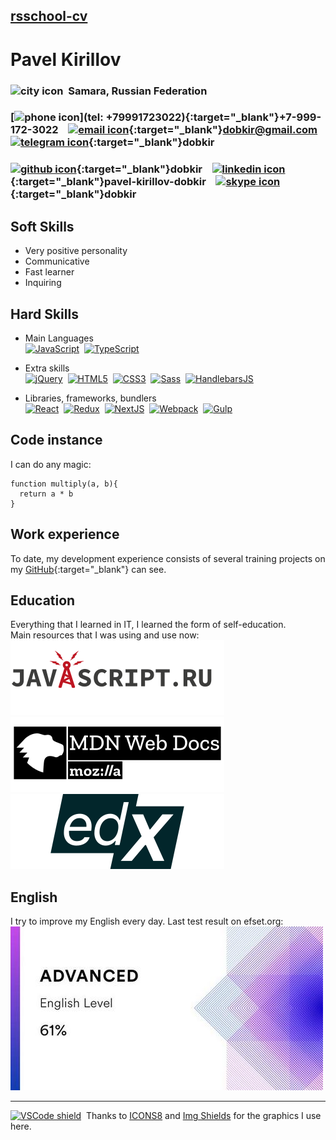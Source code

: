 ## [rsschool-cv](https://github.com/dobkir/rsschool-cv/cv)

# Pavel Kirillov

<!-- CONTACTS -->

### ![city icon](https://img.icons8.com/material/18/000000/city.png)&nbsp; Samara, Russian Federation
### [![phone icon](https://img.icons8.com/material/16/000000/phone--v1.png)](tel: +79991723022){:target="_blank"}+7-999-172-3022 &nbsp;&nbsp; [![email icon](https://img.icons8.com/material/16/000000/send-mass-email.png)](mailto:p.kirillov2020@gmail.com){:target="_blank"}dobkir@gmail.com &nbsp;&nbsp; [![telegram icon](https://img.icons8.com/material/16/000000/telegram-app.png)](https://telegram.im/@dobkir){:target="_blank"}dobkir 
### [![github icon](https://img.icons8.com/material/16/000000/github.png)](https://github.com/dobkir/){:target="_blank"}dobkir &nbsp;&nbsp; [![linkedin icon](https://img.icons8.com/material/16/000000/linkedin--v1.png)](https://www.linkedin.com/in/pavel-kirillov-dobkir){:target="_blank"}pavel-kirillov-dobkir &nbsp;&nbsp; [![skype icon](https://img.icons8.com/material/16/000000/skype--v1.png)](https://join.skype.com/invite/zT3dmrW2VgZu){:target="_blank"}dobkir

<!-- SKILLS -->

## Soft Skills
- Very positive personality
- Communicative
- Fast learner
- Inquiring

## Hard Skills
- Main Languages<br>
[![JavaScript](https://img.shields.io/badge/JavaScript-f1e05a?style=for-the-badge&logo=JavaScript&logoColor=000)](https://javascript.info/)&nbsp;
[![TypeScript](https://img.shields.io/badge/TypeScript-3178c6?style=for-the-badge&logo=TypeScript&logoColor=white)](https://www.typescriptlang.org/)

- Extra skills<br>
[![jQuery](https://img.shields.io/badge/jQuery-0769AD?style=for-the-badge&logo=jQuery&logoColor=white)](https://jquery.com/)&nbsp;
[![HTML5](https://img.shields.io/badge/HTML5-e34c26?style=for-the-badge&logo=HTML5&logoColor=000)](https://www.w3.org/TR/html52/)&nbsp;
[![CSS3](https://img.shields.io/badge/CSS3-563d7c?style=for-the-badge&logo=CSS3&logoColor=fff)](https://www.w3.org/Style/CSS/)&nbsp;
[![Sass](https://img.shields.io/badge/Sass-bf4080?style=for-the-badge&logo=Sass&logoColor=fff)](https://sass-lang.com/)&nbsp;
[![HandlebarsJS](https://img.shields.io/badge/Handlebars-JS-f0772b?style=for-the-badge&logo=Handlebars-JS&logoColor=fff)](https://handlebarsjs.com/)

- Libraries, frameworks, bundlers<br>
[![React](https://img.shields.io/badge/React-282c34?style=for-the-badge&logo=React&logoColor=61dafb)](https://reactjs.org/)&nbsp;
[![Redux](https://img.shields.io/badge/Redux-764abc?style=for-the-badge&logo=Redux&logoColor=fff)](https://redux.js.org/)&nbsp;
[![NextJS](https://img.shields.io/badge/Next.js-000?style=for-the-badge&logo=Next.js&logoColor=fff)](https://nextjs.org/)&nbsp;
[![Webpack](https://img.shields.io/badge/Webpack-8DD6F9?style=for-the-badge&logo=Webpack&logoColor=fff)](https://webpack.js.org/)&nbsp;
[![Gulp](https://img.shields.io/badge/Gulp-fa383e?style=for-the-badge&logo=Gulp&logoColor=fff)](https://gulpjs.com/)

<!-- CODE EXAMPLE -->

## Code instance
I can do any magic:

```
function multiply(a, b){
  return a * b
}
```
<!-- WORK EXPERIENCE -->

## Work experience

To date, my development experience consists of several training projects on my [GitHub](https://github.com/dobkir/){:target="_blank"} can see.

<!-- EDUCATION -->

## Education
Everything that I learned in IT, I learned the form of self-education.<br>
Main resources that I was using and use now:<br>
[![learn.javascript.ru logo](/img/learnjs-logo.svg)](https://learn.javascript.ru/)<br>
[![MDN WebDocs logo](/img/mdn-logo.svg)](https://developer.mozilla.org/ru/)<br>
[![Edx logo](/img/edx-logo.svg)](https://www.edx.org/)

## English
I try to improve my English every day. Last test result on efset.org:<br>
[![English quick test result](/img/english-test-result.jpg)](https://www.efset.org/quick-check/)<br>

---
[![VSCode shield](https://img.shields.io/badge/Made%20with-VSCode-1f425f.svg)](https://code.visualstudio.com/)&nbsp;
Thanks to [ICONS8](https://icons8.com/) and [Img Shields](https://shields.io) for the graphics I use here.
